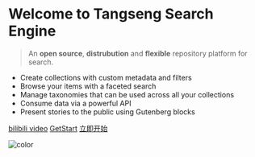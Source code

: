 # Welcome to Tangseng Search Engine


> An **open source**, **distrubution** and **flexible** repository platform for search.

- Create collections with custom metadata and filters
- Browse your items with a faceted search
- Manage taxonomies that can be used across all your collections
- Consume data via a powerful API
- Present stories to the public using Gutenberg blocks

[bilibili video](/#tainacan-wiki)
[GetStart](/content/README.md)
[立即开始](/content/README.md)

<!-- background color -->

![color](#ffffff)
